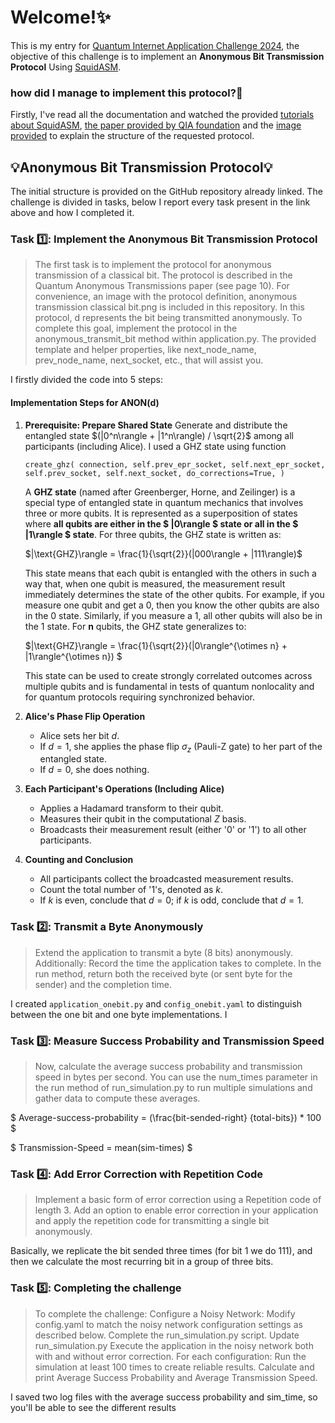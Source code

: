 # Welcome!✨
This is my entry for [Quantum Internet Application Challenge 2024](https://github.com/QuTech-Delft/QIA-foundation-challenge-2024/?tab=readme-ov-file), the objective of this challenge is to implement an **Anonymous Bit Transmission Protocol** Using [SquidASM](https://squidasm.readthedocs.io/en/latest/installation.html). 
### how did I manage to implement this protocol?🧐
Firstly, I've read all the documentation and watched the provided [tutorials about SquidASM](https://www.youtube.com/watch?v=LwDG3ecU24s&list=PL5jmbd6SJYnMW3p28I5CUBK8kC6b9wHjs&index=3), [the paper provided by QIA foundation](https://arxiv.org/pdf/quant-ph/0409201) and the [image provided](https://github.com/mariacaterinadaloia/QIA_foundation_challenge_DAloia/blob/main/code/anonymous%20transmission%20classical%20bit.png) to explain the structure of the requested protocol. 
## 💡Anonymous Bit Transmission Protocol💡
The initial structure is provided on the GitHub repository already linked. The challenge is divided in tasks, below I report every task present in the link above and how I completed it.
### Task 1️⃣: Implement the Anonymous Bit Transmission Protocol
> The first task is to implement the protocol for anonymous transmission of a classical bit. The protocol is described in the Quantum Anonymous Transmissions paper (see page 10).
> For convenience, an image with the protocol definition, anonymous transmission classical bit.png is included in this repository. In this protocol, d represents the bit being transmitted anonymously.
> To complete this goal, implement the protocol in the anonymous_transmit_bit method within application.py. The provided template and helper properties, like next_node_name, prev_node_name, next_socket, etc., that will assist you.

I firstly divided the code into 5 steps:

#### **Implementation Steps for ANON(d)**

1. **Prerequisite: Prepare Shared State**
   Generate and distribute the entangled state $(|0^n\rangle + |1^n\rangle) / \sqrt{2}$ among all participants (including Alice).
   I used a GHZ state using function 

   `create_ghz(
            connection,
            self.prev_epr_socket,
            self.next_epr_socket,
            self.prev_socket,
            self.next_socket,
            do_corrections=True,
        )`
   

   A **GHZ state** (named after Greenberger, Horne, and Zeilinger) is a special type of entangled state in quantum mechanics that involves three or more qubits. It is represented as a superposition of states where **all qubits are either in the $ |0\rangle $ state or all in the $ |1\rangle $ state**.
   For three qubits, the GHZ state is written as:

   
   $|\text{GHZ}\rangle = \frac{1}{\sqrt{2}}(|000\rangle + |111\rangle)$
   

   This state means that each qubit is entangled with the others in such a way that, when one qubit is measured, the measurement result immediately determines the state of the other qubits. For example, if you measure one qubit and get a 0, then you know the other qubits are also in the 0 state. Similarly, if you measure a 1, all other qubits will also be in the 1 state.
   For **n** qubits, the GHZ state generalizes to:

   $|\text{GHZ}\rangle = \frac{1}{\sqrt{2}}(|0\rangle^{\otimes n} + |1\rangle^{\otimes n}) $

   This state can be used to create strongly correlated outcomes across multiple qubits and is fundamental in tests of quantum nonlocality and for quantum protocols requiring synchronized behavior.

2. **Alice's Phase Flip Operation**
   - Alice sets her bit $d$.
   - If $d = 1$, she applies the phase flip $\sigma_z$ (Pauli-Z gate) to her part of the entangled state.
   - If $d = 0$, she does nothing.

3. **Each Participant's Operations (Including Alice)**
     - Applies a Hadamard transform to their qubit.
     - Measures their qubit in the computational $Z$ basis.
     - Broadcasts their measurement result (either '0' or '1') to all other participants.

4. **Counting and Conclusion**
   - All participants collect the broadcasted measurement results.
   - Count the total number of '1's, denoted as $k$.
   - If $k$ is even, conclude that $d = 0$; if $k$ is odd, conclude that $d = 1$.
### Task 2️⃣: Transmit a Byte Anonymously
> Extend the application to transmit a byte (8 bits) anonymously. Additionally:
> Record the time the application takes to complete.
> In the run method, return both the received byte (or sent byte for the sender) and the completion time.

I created `application_onebit.py` and  `config_onebit.yaml` to distinguish between the one bit and one byte implementations.
I 
### Task 3️⃣: Measure Success Probability and Transmission Speed
> Now, calculate the average success probability and transmission speed in bytes per second.
> You can use the num_times parameter in the run method of run_simulation.py to run multiple simulations and gather data to compute these averages.

$ Average-success-probability = (\frac{bit-sended-right} {total-bits}) * 100 $

$ Transmission-Speed = mean(sim-times) $
### Task 4️⃣: Add Error Correction with Repetition Code
> Implement a basic form of error correction using a Repetition code of length 3. Add an option to enable error correction in your application and apply the repetition code for transmitting a single bit anonymously.

Basically, we replicate the bit sended three times (for bit $1$ we do $111$), and then we calculate the most recurring bit in a group of three bits.
### Task 5️⃣: Completing the challenge
> To complete the challenge:
> Configure a Noisy Network:
>   Modify config.yaml to match the noisy network configuration settings as described below.
>   Complete the run_simulation.py script.
> Update run_simulation.py
> Execute the application in the noisy network both with and without error correction.
> For each configuration:
>   Run the simulation at least 100 times to create reliable results.
>   Calculate and print Average Success Probability and Average Transmission Speed.

I saved two log files with the average success probability and sim_time, so you'll be able to see the different results


